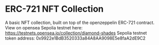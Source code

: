 # ERC-721 NFT Collection

A basic NFT collection, built on top of the openzeppelin ERC-721 contract.
View on opensea Sepolia testnet here: https://testnets.opensea.io/collection/diamond-shades
Sepolia testnet token address: 0x9922e1BdB3520333a84A8AA9098E5e8faA2dE9C2